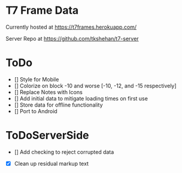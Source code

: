 # T7 Frame Data
Currently hosted at https://t7frames.herokuapp.com/

Server Repo at https://github.com/tkshehan/t7-server

# ToDo
- [] Style for Mobile
- [] Colorize on block -10 and worse [-10, -12, and -15 respectively]
- [] Replace Notes with Icons
- [] Add initial data to mitigate loading times on first use
- [] Store data for offline functionality
- [] Port to Android

# ToDoServerSide
- [] Add checking to reject corrupted data
- [x] Clean up residual markup text
